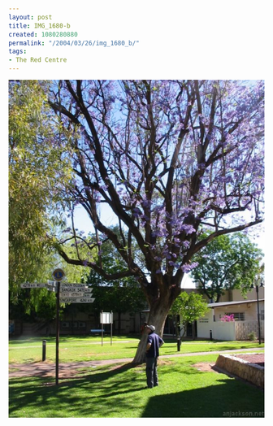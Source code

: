 ```yaml
---
layout: post
title: IMG_1680-b
created: 1080280880
permalink: "/2004/03/26/img_1680_b/"
tags:
- The Red Centre
---
```


<img src="/image/images/img_1680-b-448.jpg"/>

